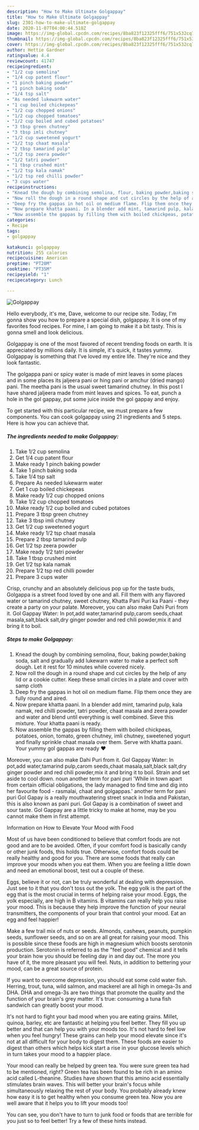 ```yaml
---
description: "How to Make Ultimate Golgappay"
title: "How to Make Ultimate Golgappay"
slug: 2301-how-to-make-ultimate-golgappay
date: 2020-11-07T04:00:44.518Z
image: https://img-global.cpcdn.com/recipes/8ba823f12325fff6/751x532cq70/golgappay-recipe-main-photo.jpg
thumbnail: https://img-global.cpcdn.com/recipes/8ba823f12325fff6/751x532cq70/golgappay-recipe-main-photo.jpg
cover: https://img-global.cpcdn.com/recipes/8ba823f12325fff6/751x532cq70/golgappay-recipe-main-photo.jpg
author: Hettie Gardner
ratingvalue: 4.4
reviewcount: 41747
recipeingredient:
- "1/2 cup semolina"
- "1/4 cup patent flour"
- "1 pinch baking powder"
- "1 pinch baking soda"
- "1/4 tsp salt"
- "As needed lukewarm water"
- "1 cup boiled chickepeas"
- "1/2 cup chopped onions"
- "1/2 cup chopped tomatoes"
- "1/2 cup boiled and cubed potatoes"
- "3 tbsp green chutney"
- "3 tbsp imli chutney"
- "1/2 cup sweetened yogurt"
- "1/2 tsp chaat masala"
- "2 tbsp tamarind pulp"
- "1/2 tsp zeera powder"
- "1/2 tatri powder"
- "1 tbsp crushed mint"
- "1/2 tsp kala namak"
- "1/2 tsp red chilli powder"
- "3 cups water"
recipeinstructions:
- "Knead the dough by combining semolina, flour, baking powder,baking soda, salt and gradually add lukewarn water to make a perfect soft dough. Let it rest for 10 minutes while covered nicely."
- "Now roll the dough in a round shape and cut circles by the help of any lid or a cookie cutter. Keep these small circles in a plate and cover with samp cloth"
- "Deep fry the gappas in hot oil on medium flame. Flip them once they are fully round and aired."
- "Now prepare khatta paani. In a blender add mint, tamarind pulp, kala namak, red chilli powder, tatri powder, chaat masala and zeera powder and water and blend until everything is well combined. Sieve this mixture. Your khatta paani is ready."
- "Now assemble the gappas by filling them with boiled chickpeas, potatoes, onion, tomato, green chutney, imli chutney, sweetened yogurt and finally sprinkle chaat masala over them. Serve with khatta paani. Your yummy gol gappas are ready ❤"
categories:
- Recipe
tags:
- golgappay

katakunci: golgappay 
nutrition: 255 calories
recipecuisine: American
preptime: "PT20M"
cooktime: "PT35M"
recipeyield: "1"
recipecategory: Lunch

---
```



![Golgappay](https://img-global.cpcdn.com/recipes/8ba823f12325fff6/751x532cq70/golgappay-recipe-main-photo.jpg)

Hello everybody, it's me, Dave, welcome to our recipe site. Today, I'm gonna show you how to prepare a special dish, golgappay. It is one of my favorites food recipes. For mine, I am going to make it a bit tasty. This is gonna smell and look delicious.

Golgappay is one of the most favored of recent trending foods on earth. It is appreciated by millions daily. It is simple, it's quick, it tastes yummy. Golgappay is something that I've loved my entire life. They're nice and they look fantastic.

The golgappa pani or spicy water is made of mint leaves in some places and in some places its jaljeera pani or hing pani or amchur (dried mango) pani. The meetha pani is the usual sweet tamarind chutney. In this post I have shared jaljeera made from mint leaves and spices. To eat, punch a hole in the gol gappay, put some juice inside the gol gappay and enjoy.


To get started with this particular recipe, we must prepare a few components. You can cook golgappay using 21 ingredients and 5 steps. Here is how you can achieve that.

<!--inarticleads1-->

##### The ingredients needed to make Golgappay:

1. Take 1/2 cup semolina
1. Get 1/4 cup patent flour
1. Make ready 1 pinch baking powder
1. Take 1 pinch baking soda
1. Take 1/4 tsp salt
1. Prepare As needed lukewarm water
1. Get 1 cup boiled chickepeas
1. Make ready 1/2 cup chopped onions
1. Take 1/2 cup chopped tomatoes
1. Make ready 1/2 cup boiled and cubed potatoes
1. Prepare 3 tbsp green chutney
1. Take 3 tbsp imli chutney
1. Get 1/2 cup sweetened yogurt
1. Make ready 1/2 tsp chaat masala
1. Prepare 2 tbsp tamarind pulp
1. Get 1/2 tsp zeera powder
1. Make ready 1/2 tatri powder
1. Take 1 tbsp crushed mint
1. Get 1/2 tsp kala namak
1. Prepare 1/2 tsp red chilli powder
1. Prepare 3 cups water


Crisp, crunchy and an absolutely delicious pop up for the taste buds, Golgappa is a street food loved by one and all. Fill them with any flavored water or tamarind chutney, sweet chutney, Khatta Pani Puri ka Paani - they create a party on your palate. Moreover, you can also make Dahi Puri from it. Gol Gappay Water: In pot,add water,tamarind pulp,carom seeds,chaat masala,salt,black salt,dry ginger powder and red chili powder,mix it and bring it to boil. 

<!--inarticleads2-->

##### Steps to make Golgappay:

1. Knead the dough by combining semolina, flour, baking powder,baking soda, salt and gradually add lukewarn water to make a perfect soft dough. Let it rest for 10 minutes while covered nicely.
1. Now roll the dough in a round shape and cut circles by the help of any lid or a cookie cutter. Keep these small circles in a plate and cover with samp cloth
1. Deep fry the gappas in hot oil on medium flame. Flip them once they are fully round and aired.
1. Now prepare khatta paani. In a blender add mint, tamarind pulp, kala namak, red chilli powder, tatri powder, chaat masala and zeera powder and water and blend until everything is well combined. Sieve this mixture. Your khatta paani is ready.
1. Now assemble the gappas by filling them with boiled chickpeas, potatoes, onion, tomato, green chutney, imli chutney, sweetened yogurt and finally sprinkle chaat masala over them. Serve with khatta paani. Your yummy gol gappas are ready ❤


Moreover, you can also make Dahi Puri from it. Gol Gappay Water: In pot,add water,tamarind pulp,carom seeds,chaat masala,salt,black salt,dry ginger powder and red chili powder,mix it and bring it to boil. Strain and set aside to cool down. noun another term for pani puri &#39;While in town apart from certain official obligations, the lady managed to find time and dig into her favourite food - rasmalai, chaat and golgappas.&#39; another term for pani puri Gol Gapay is a really mouthwatering street snack in India and Pakistan, this is also known as pani puri. Gol Gapay is a combination of sweet and sour taste. Gol Gappay are a little tricky to make at home, may be you cannot make them in first attempt. 

Information on How to Elevate Your Mood with Food


Most of us have been conditioned to believe that comfort foods are not good and are to be avoided. Often, if your comfort food is basically candy or other junk foods, this holds true. Otherwise, comfort foods could be really healthy and good for you. There are some foods that really can improve your moods when you eat them. When you are feeling a little down and need an emotional boost, test out a couple of these.

Eggs, believe it or not, can be truly wonderful at dealing with depression. Just see to it that you don't toss out the yolk. The egg yolk is the part of the egg that is the most crucial in terms of helping raise your mood. Eggs, the yolk especially, are high in B vitamins. B vitamins can really help you raise your mood. This is because they help improve the function of your neural transmitters, the components of your brain that control your mood. Eat an egg and feel happier!

Make a few trail mix of nuts or seeds. Almonds, cashews, peanuts, pumpkin seeds, sunflower seeds, and so on are all great for raising your mood. This is possible since these foods are high in magnesium which boosts serotonin production. Serotonin is referred to as the "feel good" chemical and it tells your brain how you should be feeling day in and day out. The more you have of it, the more pleasant you will feel. Nuts, in addition to bettering your mood, can be a great source of protein.

If you want to overcome depression, you should eat some cold water fish. Herring, trout, tuna, wild salmon, and mackerel are all high in omega-3s and DHA. DHA and omega-3s are two things that promote the quality and the function of your brain's grey matter. It's true: consuming a tuna fish sandwich can greatly boost your mood. 

It's not hard to fight your bad mood when you are eating grains. Millet, quinoa, barley, etc are fantastic at helping you feel better. They fill you up better and that can help you with your moods too. It's not hard to feel low when you feel hungry! These grains can help your mood elevate since it's not at all difficult for your body to digest them. These foods are easier to digest than others which helps kick start a rise in your glucose levels which in turn takes your mood to a happier place.

Your mood can really be helped by green tea. You were sure green tea had to be mentioned, right? Green tea has been found to be rich in an amino acid called L-theanine. Studies have shown that this amino acid essentially stimulates brain waves. This will better your brain's focus while simultaneously relaxing the rest of your body. You probably already knew how easy it is to get healthy when you consume green tea. Now you are well aware that it helps you to lift your moods too!

You can see, you don't have to turn to junk food or foods that are terrible for you just so to feel better! Try  a few  of  these  hints  instead.

